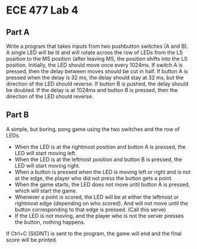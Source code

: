 # ECE 477 Lab 4
## Part A
Write a program that takes inputs from two pushbutton switches (A and B). A single LED will be lit and will rotate across the row of LEDs from the LS position to the MS position (after leaving MS, the position shifts into the LS position.
Initially, the LED should move once every 1024ms. If switch A is pressed, then the delay between moves
should be cut in half. If button A is pressed when the delay is 32 ms, the delay should stay at 32 ms, but the direction of the LED should reverse. If button B is pushed, the delay should be doubled. If the delay is at 1024ms and button B is pressed, then the direction of the LED should reverse.
## Part B
A simple, but boring, pong game using the two switches and the row of LEDs.
- When the LED is at the rightmost position and button A is pressed, the LED will start moving left.
- When the LED is at the leftmost position and button B is pressed, the LED will start moving right.
- When a button is pressed when the LED is moving left or right and is not at the edge, the player who did not press the button gets a point.
- When the game starts, the LED does not move until button A is pressed, which will start the game.
- Whenever a point is scored, the LED will be at either the leftmost or rightmost edge (depending on who scored). And will not move until the button corresponding to that edge is pressed. (Call this serve)
- If the LED is not moving, and the player who is not the server presses the button, nothing happens.

If Ctrl+C (SIGINT) is sent to the program, the game will end and the final score will be printed.
